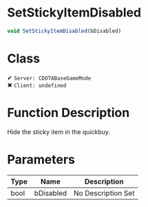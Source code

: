 # SetStickyItemDisabled
```js	
void SetStickyItemDisabled(bDisabled)
```
# Class
✔ `Server: CDOTABaseGameMode`  
✖ `Client: undefined`  

# Function Description
Hide the sticky item in the quickbuy.
# Parameters
Type|Name|Description
--|--|--
bool|bDisabled|No Description Set
